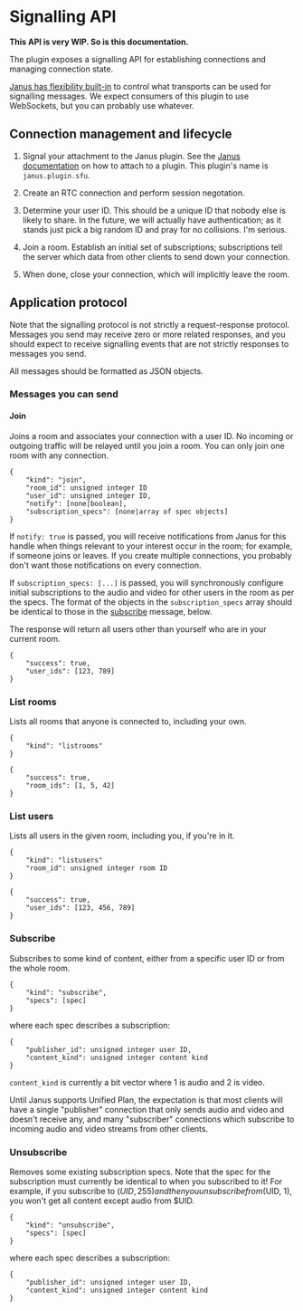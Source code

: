 # Signalling API

**This API is very WIP. So is this documentation.**

The plugin exposes a signalling API for establishing connections and managing connection state.

[Janus has flexibility built-in][janus-transports] to control what transports can be used for signalling messages. We
expect consumers of this plugin to use WebSockets, but you can probably use whatever.

## Connection management and lifecycle

1. Signal your attachment to the Janus plugin. See the [Janus documentation][janus-transports] on how to attach to a
   plugin. This plugin's name is `janus.plugin.sfu`.

2. Create an RTC connection and perform session negotation.

3. Determine your user ID. This should be a unique ID that nobody else is likely to share. In the future, we will actually
   have authentication; as it stands just pick a big random ID and pray for no collisions. I'm serious.

4. Join a room. Establish an initial set of subscriptions; subscriptions tell the server which data from other clients
   to send down your connection.

5. When done, close your connection, which will implicitly leave the room.

## Application protocol

Note that the signalling protocol is not strictly a request-response protocol. Messages you send may receive zero or
more related responses, and you should expect to receive signalling events that are not strictly responses to messages
you send.

All messages should be formatted as JSON objects.

### Messages you can send

#### Join

Joins a room and associates your connection with a user ID. No incoming or outgoing traffic will be relayed until you
join a room. You can only join one room with any connection.

```
{
    "kind": "join",
    "room_id": unsigned integer ID
    "user_id": unsigned integer ID,
    "notify": [none|boolean],
    "subscription_specs": [none|array of spec objects]
}
```

If `notify: true` is passed, you will receive notifications from Janus for this handle when things relevant to your
interest occur in the room; for example, if someone joins or leaves. If you create multiple connections, you probably
don't want those notifications on every connection.

If `subscription_specs: [...]` is passed, you will synchronously configure initial subscriptions to the audio and video
for other users in the room as per the specs. The format of the objects in the `subscription_specs` array should be
identical to those in the [subscribe](#subscribe) message, below.

The response will return all users other than yourself who are in your current room.

```
{
    "success": true,
    "user_ids": [123, 789]
}
```

### List rooms

Lists all rooms that anyone is connected to, including your own.

```
{
    "kind": "listrooms"
}
```

```
{
    "success": true,
    "room_ids": [1, 5, 42]
}
```

### List users

Lists all users in the given room, including you, if you're in it.

```
{
    "kind": "listusers"
    "room_id": unsigned integer room ID
}
```

```
{
    "success": true,
    "user_ids": [123, 456, 789]
}
```

### Subscribe

Subscribes to some kind of content, either from a specific user ID or from the whole room.

```
{
    "kind": "subscribe",
    "specs": [spec]
}
```

where each spec describes a subscription:

```
{
    "publisher_id": unsigned integer user ID,
    "content_kind": unsigned integer content kind
}
```

`content_kind` is currently a bit vector where 1 is audio and 2 is video.

Until Janus supports Unified Plan, the expectation is that most clients will have a single "publisher" connection that
only sends audio and video and doesn't receive any, and many "subscriber" connections which subscribe to incoming audio
and video streams from other clients.

### Unsubscribe

Removes some existing subscription specs. Note that the spec for the subscription must currently be identical to when you
subscribed to it! For example, if you subscribe to ($UID, 255) and then you unsubscribe from ($UID, 1), you
won't get all content except audio from $UID.

```
{
    "kind": "unsubscribe",
    "specs": [spec]
}
```

where each spec describes a subscription:

```
{
    "publisher_id": unsigned integer user ID,
    "content_kind": unsigned integer content kind
}
```

[janus-transports]: https://janus.conf.meetecho.com/docs/rest.html
